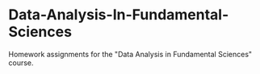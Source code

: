 # Data-Analysis-In-Fundamental-Sciences

 Homework assignments for the "Data Analysis in Fundamental Sciences" course.
